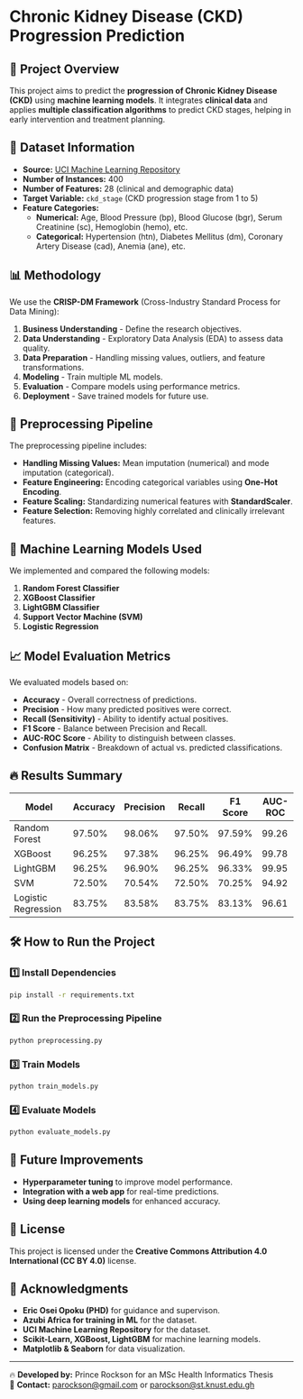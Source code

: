 # Chronic Kidney Disease (CKD) Progression Prediction

## 📌 Project Overview
This project aims to predict the **progression of Chronic Kidney Disease (CKD)** using **machine learning models**. It integrates **clinical data** and applies **multiple classification algorithms** to predict CKD stages, helping in early intervention and treatment planning.

## 📂 Dataset Information
- **Source:** [UCI Machine Learning Repository](https://archive.ics.uci.edu/dataset/857/risk+factor+prediction+of+chronic+kidney+disease)
- **Number of Instances:** 400
- **Number of Features:** 28 (clinical and demographic data)
- **Target Variable:** `ckd_stage` (CKD progression stage from 1 to 5)
- **Feature Categories:**
  - **Numerical:** Age, Blood Pressure (bp), Blood Glucose (bgr), Serum Creatinine (sc), Hemoglobin (hemo), etc.
  - **Categorical:** Hypertension (htn), Diabetes Mellitus (dm), Coronary Artery Disease (cad), Anemia (ane), etc.

## 📊 Methodology
We use the **CRISP-DM Framework** (Cross-Industry Standard Process for Data Mining):
1. **Business Understanding** - Define the research objectives.
2. **Data Understanding** - Exploratory Data Analysis (EDA) to assess data quality.
3. **Data Preparation** - Handling missing values, outliers, and feature transformations.
4. **Modeling** - Train multiple ML models.
5. **Evaluation** - Compare models using performance metrics.
6. **Deployment** - Save trained models for future use.

## 🔧 Preprocessing Pipeline
The preprocessing pipeline includes:
- **Handling Missing Values:** Mean imputation (numerical) and mode imputation (categorical).
- **Feature Engineering:** Encoding categorical variables using **One-Hot Encoding**.
- **Feature Scaling:** Standardizing numerical features with **StandardScaler**.
- **Feature Selection:** Removing highly correlated and clinically irrelevant features.

## 🚀 Machine Learning Models Used
We implemented and compared the following models:
1. **Random Forest Classifier**
2. **XGBoost Classifier**
3. **LightGBM Classifier**
4. **Support Vector Machine (SVM)**
5. **Logistic Regression**

## 📈 Model Evaluation Metrics
We evaluated models based on:
- **Accuracy** - Overall correctness of predictions.
- **Precision** - How many predicted positives were correct.
- **Recall (Sensitivity)** - Ability to identify actual positives.
- **F1 Score** - Balance between Precision and Recall.
- **AUC-ROC Score** - Ability to distinguish between classes.
- **Confusion Matrix** - Breakdown of actual vs. predicted classifications.

## 🔥 Results Summary
| Model                | Accuracy | Precision | Recall | F1 Score | AUC-ROC |
|----------------------|----------|-----------|--------|----------|---------|
| Random Forest       | 97.50%   | 98.06%    | 97.50% | 97.59%   | 99.26   |
| XGBoost            | 96.25%   | 97.38%    | 96.25% | 96.49%   | 99.78   |
| LightGBM           | 96.25%   | 96.90%    | 96.25% | 96.33%   | 99.95   |
| SVM                | 72.50%   | 70.54%    | 72.50% | 70.25%   | 94.92   |
| Logistic Regression| 83.75%   | 83.58%    | 83.75% | 83.13%   | 96.61   |

## 🛠 How to Run the Project
### **1️⃣ Install Dependencies**
```bash
pip install -r requirements.txt
```

### **2️⃣ Run the Preprocessing Pipeline**
```python
python preprocessing.py
```

### **3️⃣ Train Models**
```python
python train_models.py
```

### **4️⃣ Evaluate Models**
```python
python evaluate_models.py
```

## 📌 Future Improvements
- **Hyperparameter tuning** to improve model performance.
- **Integration with a web app** for real-time predictions.
- **Using deep learning models** for enhanced accuracy.

## 📜 License
This project is licensed under the **Creative Commons Attribution 4.0 International (CC BY 4.0)** license.

## 🤝 Acknowledgments
- **Eric Osei Opoku (PHD)** for guidance and supervison.
- **Azubi Africa for training in ML** for the dataset.
- **UCI Machine Learning Repository** for the dataset.
- **Scikit-Learn, XGBoost, LightGBM** for machine learning models.
- **Matplotlib & Seaborn** for data visualization.

---
🔥 **Developed by:** Prince Rockson for an MSc Health Informatics Thesis  
📧 **Contact:** parockson@gmail.com or parockson@st.knust.edu.gh  

